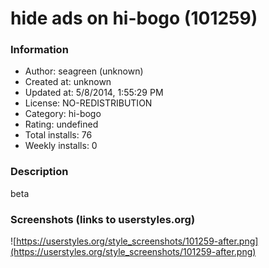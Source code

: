 # hide ads on hi-bogo (101259)

### Information
- Author: seagreen (unknown)
- Created at: unknown
- Updated at: 5/8/2014, 1:55:29 PM
- License: NO-REDISTRIBUTION
- Category: hi-bogo
- Rating: undefined
- Total installs: 76
- Weekly installs: 0


### Description
beta


### Screenshots (links to userstyles.org)
![https://userstyles.org/style_screenshots/101259-after.png](https://userstyles.org/style_screenshots/101259-after.png)


